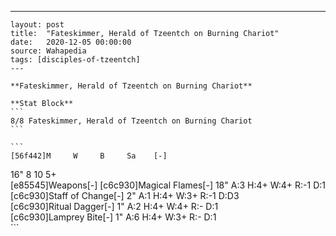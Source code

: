 ---
    layout: post
    title:  "Fateskimmer, Herald of Tzeentch on Burning Chariot"
    date:   2020-12-05 00:00:00
    source: Wahapedia
    tags: [disciples-of-tzeentch]
    ---
    
    **Fateskimmer, Herald of Tzeentch on Burning Chariot**
    
    **Stat Block**
    ```
    8/8 Fateskimmer, Herald of Tzeentch on Burning Chariot
    ```
    
    ```
    [56f442]M     W     B     Sa    [-]
16"   8     10    5+    
[e85545]Weapons[-]
[c6c930]Magical Flames[-]
18"    A:3    H:4+   W:4+   R:-1   D:1   
[c6c930]Staff of Change[-]
2"     A:1    H:4+   W:3+   R:-1   D:D3  
[c6c930]Ritual Dagger[-]
1"     A:2    H:4+   W:4+   R:-    D:1   
[c6c930]Lamprey Bite[-]
1"     A:6    H:4+   W:3+   R:-    D:1   
    ```
    
    
    